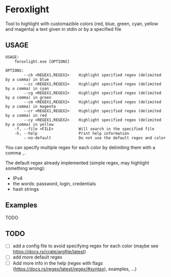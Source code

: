 # Feroxlight

Tool to highlight with customazible colors (red, blue, green, cyan, yellow and magenta) a text given in stdin or by a specified file


## USAGE
```
USAGE:
    feroxlight.exe [OPTIONS]

OPTIONS:
        --cb <REGEX1,REGEX2>    Highlight specified regex (delimited by a comma) in blue
        --cc <REGEX1,REGEX2>    Highlight specified regex (delimited by a comma) in cyan
        --cg <REGEX1,REGEX2>    Highlight specified regex (delimited by a comma) in green
        --cm <REGEX1,REGEX2>    Highlight specified regex (delimited by a comma) in magenta
        --cr <REGEX1,REGEX2>    Highlight specified regex (delimited by a comma) in red
        --cy <REGEX1,REGEX2>    Highlight specified regex (delimited by a comma) in yellow
    -f, --file <FILE>           Will search in the specified file
    -h, --help                  Print help information
        --no-default            Do not use the default regex and color
```

You can specify multiple regex for each color by delimiting them with a comma `,`. 

The default regex already implemented (simple regex, may highlight something wrong):
- IPv4
- the words: password, login, credentials
- hash strings


## Examples
TODO

## TODO
- [ ] add a config file to avoid specifying regex for each color (maybe see https://docs.rs/crate/argfile/latest)
- [ ] add more default regex
- [ ] Add more info in the help (regex with flags (https://docs.rs/regex/latest/regex/#syntax), examples, ...)